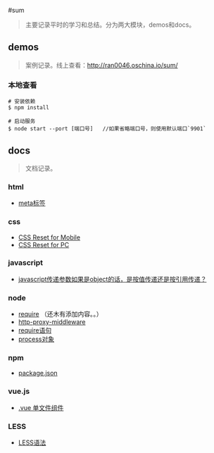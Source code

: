 #sum

>主要记录平时的学习和总结。分为两大模块，demos和docs。

## demos

>案例记录。线上查看：http://ran0046.oschina.io/sum/

### 本地查看

    # 安装依赖
    $ npm install 
       
    # 启动服务
    $ node start --port [端口号]   //如果省略端口号，则使用默认端口`9901`

## docs

>文档记录。

### html

+ [meta标签](./docs/html/meta.md)

### css

+ [CSS Reset for Mobile](./docs/css/reset_mobile.md)
+ [CSS Reset for PC](./docs/css/reset_pc.md)

### javascript

+ [javascript传递参数如果是object的话，是按值传递还是按引用传递？](./docs/javascript/call)

### node

+ [require](./docs/node/md/require.md) （还木有添加内容。。）
+ [http-proxy-middleware](./docs/node/md/proxy.md)
+ [require语句](./docs/node/md/require.md)
+ [process对象](./docs/node/md/process.md)

### npm

+ [package.json](./docs/npm/package.md)

### vue.js

+ [.vue 单文件组件](./docs/vuejs/vue.md)


### LESS

+ [LESS语法](./docs/less)

<br>